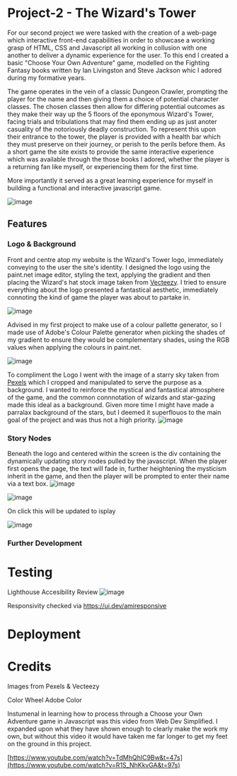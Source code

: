 # Project-2 - The Wizard's Tower

For our second project we were tasked with the creation of a web-page which interactive front-end capabilities in order to showcase a working grasp of HTML, CSS and Javascript all working in collusion with one another to deliver a dynamic experience for the user. To this end I created a basic "Choose Your Own Adventure" game, modelled on the Fighting Fantasy books written by Ian Livingston and Steve Jackson whic I adored during my formative years. 

The game operates in the vein of a classic Dungeon Crawler, prompting the player for the name and then giving them a choice of potential character classes. The chosen classes then allow for differing potential outcomes as they make their way up the 5 floors of the eponymous Wizard's Tower, facing trials and tribulations that may find them ending up as just anoter casuality of the notoriously deadly construction. To represent this upon their entrance to the tower, the player is provided with a health bar which they must preserve on their journey, or perish to the perils before them. As a short game the site exists to provide the same interactive experience which was available through the those books I adored, whether the player is a returning fan like myself, or experiencing them for the first time.

More importantly it served as a great learning experience for myself in building a functional and interactive javascript game. 

![image](https://github.com/BrandonPCollins/Project-2/assets/131177569/b0da2585-642e-4d79-b092-b76aa513923e) 


## Features 

### Logo & Background 

Front and centre atop my website is the Wizard's Tower logo, immediately conveying to the user the site's identity. I designed the logo using the paint.net image editor, styling the text, applying the gradient and then placing the Wizard's hat stock image taken from [Vecteezy](https://www.vecteezy.com/vector-art/2514766-wizard-hat-piece). I tried to ensure everything about the logo presented a fantastical aesthetic, immediately connoting the kind of game the player was about to partake in. 

![image](https://github.com/BrandonPCollins/Project-2/assets/131177569/b66ad3f5-ce04-4018-a1c0-40472fcb97f6)

Advised in my first project to make use of a colour pallette generator, so I made use of Adobe's Colour Palette generator when picking the shades of my gradient to ensure they would be complementary shades, using the RGB values when applying the colours in paint.net. 

![image](https://github.com/BrandonPCollins/Project-2/assets/131177569/692d46dc-3ed1-4766-820c-a5a179aebbe0)

To compliment the Logo I went with the image of a starry sky taken from [Pexels](https://www.pexels.com/photo/stars-1257860/) which I cropped and manipulated to serve the purpose as a background. I wanted to reinforce the mystical and fantastical atmosphere of the game, and the common connnotation of wizards and star-gazing made this ideal as a background. Given more time I might have made a parralax background of the stars, but I deemed it superflouos to the main goal of the project and was thus not a high priority. 
![image](https://github.com/BrandonPCollins/Project-2/assets/131177569/84c43d5e-9ab3-4b9a-b2ed-160e7ba0b280)



### Story Nodes 

Beneath the logo and centered within the screen is the div containing the dynamically updating story nodes pulled by the javascript. When the player first opens the page, the text will fade in, further heightening the mysticism inherit in the game, and then the player will be prompted to enter their name via a text box. 
![image](https://github.com/BrandonPCollins/Project-2/assets/131177569/20544b38-bff1-496c-8f36-a32d51629b1a)

![image](https://github.com/BrandonPCollins/Project-2/assets/131177569/db1fad54-b378-4733-98f2-30d8731a6b4a)

On click this will be updated to isplay 

![image](https://github.com/BrandonPCollins/Project-2/assets/131177569/c954c6a0-ce9c-47e2-bf50-69f2e69c784f)




### Further Development 

# Testing 

Lighthouse Accesibility Review
![image](https://github.com/BrandonPCollins/Project-2/assets/131177569/5478398e-50c0-4970-9e6a-9639e2434efc)

Responsivity checked via https://ui.dev/amiresponsive   

# Deployment 

# Credits

Images from Pexels & Vecteezy

Color Wheel Adobe Color 

Instumenal in learning how to process through a Choose your Own Adventure game in Javascript was this video from Web Dev Simplified. I expanded upon what they have shown enough to clearly make the work my own, but without this video it would have taken me far longer to get my feet on the ground in this project. 

[https://www.youtube.com/watch?v=TdMhQhIC9Bw&t=47s](https://www.youtube.com/watch?v=R1S_NhKkvGA&t=97s)
